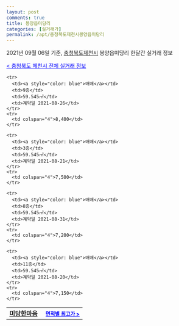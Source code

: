 ```yaml
---
layout: post
comments: true
title: 봉양읍미당리
categories: [실거래가]
permalink: /apt/충청북도제천시봉양읍미당리
---
```


2021년 09월 06일 기준, <a href="/apt/충청북도제천시">충청북도제천시</a> 봉양읍미당리 한달간 실거래 정보

<a style="color: blue;" href="/apt/충청북도제천시">< 충청북도 제천시 전체 실거래 정보</a>
<!---- start ---->
<table>
  <tr>
    <td colspan="4" style="font-weight: bold;"><a href="/apt/충청북도제천시봉양읍미당리미당한마음">미당한마음</a> &nbsp;&nbsp;&nbsp; <a style="color: blue; font-size: smaller;" href="/apt/충청북도제천시봉양읍미당리미당한마음">면적별 최고가 ></a></td>
  </tr>
    
    <tr>
      <td><a style="color: blue">매매</a></td>
      <td>9층</td>
      <td>59.545㎡</td>
      <td>계약일 2021-08-26</td>
    </tr>
    <tr>
      <td colspan="4">8,400</td>
    </tr>
      
    <tr>
      <td><a style="color: blue">매매</a></td>
      <td>3층</td>
      <td>59.545㎡</td>
      <td>계약일 2021-08-21</td>
    </tr>
    <tr>
      <td colspan="4">7,500</td>
    </tr>
      
    <tr>
      <td><a style="color: blue">매매</a></td>
      <td>8층</td>
      <td>59.545㎡</td>
      <td>계약일 2021-08-31</td>
    </tr>
    <tr>
      <td colspan="4">7,200</td>
    </tr>
      
    <tr>
      <td><a style="color: blue">매매</a></td>
      <td>11층</td>
      <td>59.545㎡</td>
      <td>계약일 2021-08-20</td>
    </tr>
    <tr>
      <td colspan="4">7,150</td>
    </tr>
      
</table>
<!---- end ---->
    